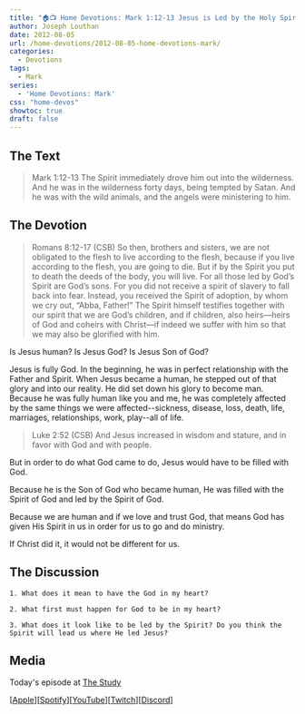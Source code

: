```yaml
---
title: "🏠📺 Home Devotions: Mark 1:12-13 Jesus is Led by the Holy Spirit"
author: Joseph Louthan
date: 2012-08-05
url: /home-devotions/2012-08-05-home-devotions-mark/
categories:
  - Devotions
tags:
  - Mark
series:
  - 'Home Devotions: Mark'
css: "home-devos"
showtoc: true
draft: false
---
```


## The Text

>Mark 1:12-13 The Spirit immediately drove him out into the wilderness. And he was in the wilderness forty days, being tempted by Satan. And he was with the wild animals, and the angels were ministering to him.

## The Devotion

>Romans 8:12-17 (CSB) So then, brothers and sisters, we are not obligated to the flesh to live according to the flesh, because if you live according to the flesh, you are going to die. But if by the Spirit you put to death the deeds of the body, you will live. For all those led by God’s Spirit are God’s sons. For you did not receive a spirit of slavery to fall back into fear. Instead, you received the Spirit of adoption, by whom we cry out, “Abba, Father!” The Spirit himself testifies together with our spirit that we are God’s children, and if children, also heirs—heirs of God and coheirs with Christ—if indeed we suffer with him so that we may also be glorified with him.

Is Jesus human? Is Jesus God? Is Jesus Son of God?

Jesus is fully God. In the beginning, he was in perfect relationship with the Father and Spirit. When Jesus became a human, he stepped out of that glory and into our reality. He did set down his glory to become man. Because he was fully human like you and me, he was completely affected by the same things we were affected--sickness, disease, loss, death, life, marriages, relationships, work, play--all of life.

>Luke 2:52 (CSB) And Jesus increased in wisdom and stature, and in favor with God and with people.

But in order to do what God came to do, Jesus would have to be filled with God.

Because he is the Son of God who became human, He was filled with the Spirit of God and led by the Spirit of God.

Because we are human and if we love and trust God, that means God has given His Spirit in us in order for us to go and do ministry.

If Christ did it, it would not be different for us.

## The Discussion

```text
1. What does it mean to have the God in my heart?

2. What first must happen for God to be in my heart?

3. What does it look like to be led by the Spirit? Do you think the Spirit will lead us where He led Jesus?
```

## Media

Today's episode at [The Study](http://study.theologic.us/podcast/home-devotions-mark-112-13-jesus-is-led-by-the-holy-spirit/)

\[[Apple](https://podcasts.apple.com/us/podcast/the-study/id1557102127)\]\[[Spotify](https://open.spotify.com/show/0Xs5qsNvWePyRqcmtOTPkR)\]\[[YouTube](http://youtube.theologic.us)\]\[[Twitch](http://twitch.theologic.us)\]\[[Discord](http://discord.theologic.us)\]
